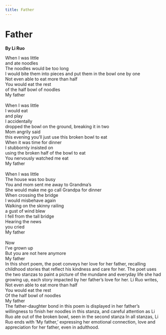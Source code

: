 ```yaml
---
title: Father
---
```

# Father
**By Li Ruo**
<html>
    <head>
        <link rel="stylesheet" href="stylesheet.css">
        <p></p>
    </head>
    <body>
        <div class = "poetBox">
            <div class= "flexbox-poem flexbox-item-1">
            When I was little<br />
            and ate noodles<br />
            The noodles would be too long<br />
            I would bite them into pieces and put them in the bowl one by one<br />
            Not even able to eat more than half<br />
            You would eat the rest<br />
            of the half bowl of noodles<br />
            My father<br />
            <br />
            When I was little<br />
            I would eat <br />
            and play <br />
            I accidentally<br />
            dropped the bowl on the ground, breaking it in two<br />
            Mom angrily said<br />
            this evening you’ll just use this broken bowl to eat<br />
            When it was time for dinner<br />
            I stubbornly insisted on<br />
            using the broken half of the bowl to eat<br />
            You nervously watched me eat<br />
            My father<br />
            <br />
            When I was little<br />
            The house was too busy<br />
            You and mom sent me away to Grandma’s<br />
            She would make me go call Grandpa for dinner<br />
            When crossing the bridge<br />
            I would misbehave again<br />
            Walking on the skinny railing<br />
            a gust of wind blew<br />
            I fell from the tall bridge<br />
            Hearing the news<br />
            you cried<br />
            My father<br />
            <br />
            Now<br />
            I’ve grown up<br />
            But you are not here anymore<br />
            My father<br />
            </div>
            <div class="flexbox-blurb flexbox-item-2">
                In this short poem, the poet conveys her love for her father, recalling childhood stories that reflect his kindness and care for her. The poet uses the two stanzas to paint a picture of the mundane and everyday life she had growing up, each story impacted by her father’s love for her. Li Ruo writes,
                <div class="quotedpoetry" > 
                    Not even able to eat more than half<br/>
                    You would eat the rest<br/>
                    Of the half bowl of noodles<br/>
                    My father<br/>
                </div>
                The father-daughter bond in this poem is displayed in her father’s willingness to finish her noodles in this stanza, and careful attention as Li Ruo ate out of the broken bowl, seen in the second stanza In all stanzas, Li Ruo ends with ‘My father,’ expressing her emotional connection, love and appreciation for her father, even in adulthood.
            </div>
        </div>
    </body>
</html>


